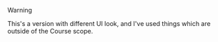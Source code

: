 > [!WARNING]
> This's a  version with different UI look, and I've used things which are outside of the Course scope.
